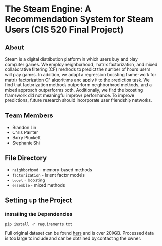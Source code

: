 # The Steam Engine: A Recommendation System for Steam Users (CIS 520 Final Project)
## About
Steam is a digital distribution platform in which users buy and play computer games.  We employ neighborhood, matrix factorization, and mixed collaborative filtering (CF) methods to predict the number of hours users will play games. In addition, we adapt a regression boosting frame-work for matrix factorization CF algorithms and apply it to the prediction task. We find that factorization methods outperform neighborhood methods, and a mixed approach outperforms both. Additionally, we find the boosting framework did not meaningful improve performance. To improve predictions, future research should incorporate user friendship networks.

## Team Members
* Brandon Lin
* Chris Painter
* Barry Plunkett
* Stephanie Shi

## File Directory
* `neighborhood` - memory-based methods
* `factorization` -  latent factor models
* `boost` - boosting
* `ensemble` - mixed methods

## Setting up the Project
### Installing the Dependencies
`pip install -r requirements.txt`

Full original dataset can be found [here](https://steam.internet.byu.edu/) and is over 200GB. Processed data is too large to include and can be obtained by contacting the owner.
